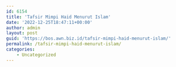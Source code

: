 ```yaml
---
id: 6154
title: 'Tafsir Mimpi Haid Menurut Islam'
date: '2022-12-25T18:47:11+00:00'
author: admin
layout: post
guid: 'https://bos.awn.biz.id/tafsir-mimpi-haid-menurut-islam/'
permalink: /tafsir-mimpi-haid-menurut-islam/
categories:
    - Uncategorized
---
```


